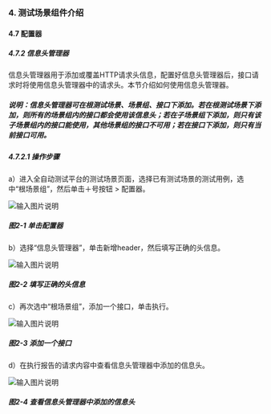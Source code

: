 ### 4. 测试场景组件介绍

#### 4.7 配置器

##### 4.7.2 信息头管理器

信息头管理器用于添加或覆盖HTTP请求头信息，配置好信息头管理器后，接口请求时将使用信息头管理器中的请求头。本节介绍如何使用信息头管理器。

##### 说明：信息头管理器可在根测试场景、场景组、接口下添加。若在根测试场景下添加，则所有的场景组内的接口都会使用该信息头；若在子场景组下添加，则只有该子场景组内的接口能使用，其他场景组的接口不可用；若在接口下添加，则只有当前接口可用。

##### 4.7.2.1 操作步骤

a）进入全自动测试平台的测试场景页面，选择已有测试场景的测试用例，选中“根场景组”，然后单击＋号按钮 > 配置器。

![输入图片说明](../../../images/SoFlu%E5%85%A8%E8%87%AA%E5%8A%A8%E6%B5%8B%E8%AF%95%E5%B9%B3%E5%8F%B0%E6%95%99%E7%A8%8B/4.%20%E6%B5%8B%E8%AF%95%E5%9C%BA%E6%99%AF%E7%BB%84%E4%BB%B6%E4%BB%8B%E7%BB%8D/7.%20%E9%85%8D%E7%BD%AE%E5%99%A8/2-1.png)

##### 图2-1 单击配置器

b）选择“信息头管理器”，单击新增header，然后填写正确的头信息。

![输入图片说明](../../../images/SoFlu%E5%85%A8%E8%87%AA%E5%8A%A8%E6%B5%8B%E8%AF%95%E5%B9%B3%E5%8F%B0%E6%95%99%E7%A8%8B/4.%20%E6%B5%8B%E8%AF%95%E5%9C%BA%E6%99%AF%E7%BB%84%E4%BB%B6%E4%BB%8B%E7%BB%8D/7.%20%E9%85%8D%E7%BD%AE%E5%99%A8/2-2.png)

##### 图2-2 填写正确的头信息

c）再次选中“根场景组”，添加一个接口，单击执行。

![输入图片说明](../../../images/SoFlu%E5%85%A8%E8%87%AA%E5%8A%A8%E6%B5%8B%E8%AF%95%E5%B9%B3%E5%8F%B0%E6%95%99%E7%A8%8B/4.%20%E6%B5%8B%E8%AF%95%E5%9C%BA%E6%99%AF%E7%BB%84%E4%BB%B6%E4%BB%8B%E7%BB%8D/7.%20%E9%85%8D%E7%BD%AE%E5%99%A8/2-3.png)

##### 图2-3 添加一个接口

d）在执行报告的请求内容中查看信息头管理器中添加的信息头。

![输入图片说明](../../../images/SoFlu%E5%85%A8%E8%87%AA%E5%8A%A8%E6%B5%8B%E8%AF%95%E5%B9%B3%E5%8F%B0%E6%95%99%E7%A8%8B/4.%20%E6%B5%8B%E8%AF%95%E5%9C%BA%E6%99%AF%E7%BB%84%E4%BB%B6%E4%BB%8B%E7%BB%8D/7.%20%E9%85%8D%E7%BD%AE%E5%99%A8/2-4.png)

##### 图2-4 查看信息头管理器中添加的信息头
